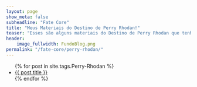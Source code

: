 ```yaml
---
layout: page
show_meta: false
subheadline: "Fate Core"
title: "Meus Materiais do Destino de Perry Rhodan!"
teaser: "Esses são alguns materiais do Destino de Perry Rhodan que tenho aqui nos meus cacarecos. Fique a vontade para se Servir"
header:
    image_fullwidth: FundoBlog.png
permalink: "/fate-core/perry-rhodan/"
---
```

<ul>
    {% for post in site.tags.Perry-Rhodan %}
    <li><a href="{{ site.url }}{{ post.url }}">{{ post.title }}</a></li>
    {% endfor %}
</ul>

